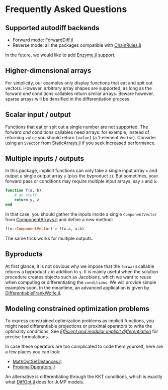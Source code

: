 # Frequently Asked Questions

## Supported autodiff backends

- Forward mode: [ForwardDiff.jl](https://github.com/JuliaDiff/ForwardDiff.jl)
- Reverse mode: all the packages compatible with [ChainRules.jl](https://github.com/JuliaDiff/ChainRules.jl)

In the future, we would like to add [Enzyme.jl](https://github.com/EnzymeAD/Enzyme.jl) support.

## Higher-dimensional arrays

For simplicity, our examples only display functions that eat and spit out vectors.
However, arbitrary array shapes are supported, as long as the forward _and_ conditions callables return similar arrays.
Beware however, sparse arrays will be densified in the differentiation process.

## Scalar input / output

Functions that eat or spit out a single number are not supported.
The forward _and_ conditions callables need arrays: for example, instead of returning `value` you should return `[value]` (a 1-element `Vector`). 
Consider using an `SVector` from [StaticArrays.jl](https://github.com/JuliaArrays/StaticArrays.jl) if you seek increased performance.

## Multiple inputs / outputs

In this package, implicit functions can only take a single input array `x` and output a single output array `y` (plus the byproduct `z`).
But sometimes, your forward pass or conditions may require multiple input arrays, say `a` and `b`:

```julia
function f(a, b)
    # do stuff
    return y, z
end
```

In that case, you should gather the inputs inside a single `ComponentVector` from [ComponentArrays.jl](https://github.com/jonniedie/ComponentArrays.jl) and define a new method:

```julia
f(x::ComponentVector) = f(x.a, x.b)
```

The same trick works for multiple outputs.

## Byproducts

At first glance, it is not obvious why we impose that the `forward` callable returns a byproduct `z` in addition to `y`.
It is mainly useful when the solution procedure creates objects such as Jacobians, which we want to reuse when computing or differentiating the `conditions`.
We will provide simple examples soon.
In the meantime, an advanced application is given by [DifferentiableFrankWolfe.jl](https://github.com/gdalle/DifferentiableFrankWolfe.jl).

## Modeling constrained optimization problems

To express constrained optimization problems as implicit functions, you might need differentiable projections or proximal operators to write the optimality conditions.
See [_Efficient and modular implicit differentiation_](https://arxiv.org/abs/2105.15183) for precise formulations.

In case these operators are too complicated to code them yourself, here are a few places you can look:

- [MathOptSetDistances.jl](https://github.com/matbesancon/MathOptSetDistances.jl)
- [ProximalOperators.jl](https://github.com/JuliaFirstOrder/ProximalOperators.jl)

An alternative is differentiating through the KKT conditions, which is exactly what [DiffOpt.jl](https://github.com/jump-dev/DiffOpt.jl) does for JuMP models.
